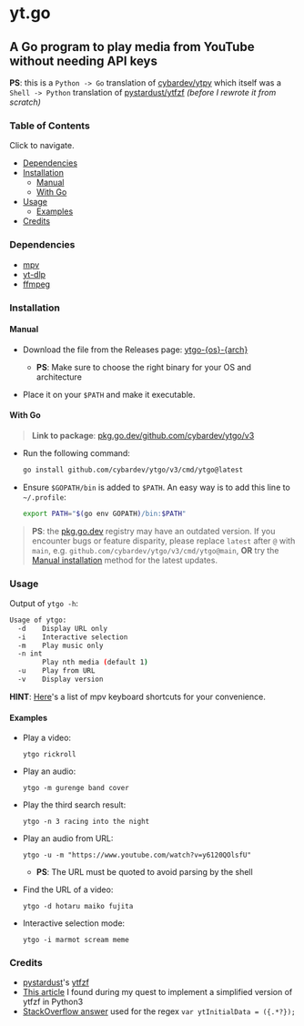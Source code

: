 # yt.go

## A Go program to play media from YouTube without needing API keys

**PS**: this is a `Python -> Go` translation of [cybardev/ytpy][ytpy] which itself was a `Shell -> Python` translation of [pystardust/ytfzf][ytfzf] _(before I rewrote it from scratch)_

### Table of Contents

Click to navigate.

-   [Dependencies](#dependencies)
-   [Installation](#installation)
    -   [Manual](#manual)
    -   [With Go](#with-go)
-   [Usage](#usage)
    -   [Examples](#examples)
-   [Credits](#credits)

### Dependencies

-   [mpv][mpv]
-   [yt-dlp][ytdl]
-   [ffmpeg][ffmpeg]

### Installation

#### Manual

-   Download the file from the Releases page: [ytgo-{os}-{arch}][release]

    -   **PS**: Make sure to choose the right binary for your OS and architecture

-   Place it on your `$PATH` and make it executable.

#### With Go

> **Link to package**: [pkg.go.dev/github.com/cybardev/ytgo/v3][gopkg]

-   Run the following command:

    ```sh
    go install github.com/cybardev/ytgo/v3/cmd/ytgo@latest
    ```

-   Ensure `$GOPATH/bin` is added to `$PATH`. An easy way is to add this line to `~/.profile`:

    ```sh
    export PATH="$(go env GOPATH)/bin:$PATH"
    ```

> **PS**: the [pkg.go.dev][gopkg] registry may have an outdated version. If you encounter bugs or feature disparity, please replace `latest` after `@` with `main`, e.g. `github.com/cybardev/ytgo/v3/cmd/ytgo@main`, **OR** try the [Manual installation](#manual) method for the latest updates.

### Usage

Output of `ytgo -h`:

```sh
Usage of ytgo:
  -d	Display URL only
  -i	Interactive selection
  -m	Play music only
  -n int
    	Play nth media (default 1)
  -u	Play from URL
  -v	Display version
```

**HINT**: [Here][mpv_hotkeys]'s a list of mpv keyboard shortcuts for your convenience.

#### Examples

-   Play a video:

    `ytgo rickroll`

-   Play an audio:

    `ytgo -m gurenge band cover`

-   Play the third search result:

    `ytgo -n 3 racing into the night`

-   Play an audio from URL:

    `ytgo -u -m "https://www.youtube.com/watch?v=y6120QOlsfU"`

    -   **PS**: The URL must be quoted to avoid parsing by the shell

-   Find the URL of a video:

    `ytgo -d hotaru maiko fujita`

-   Interactive selection mode:

    `ytgo -i marmot scream meme`

### Credits

-   [pystardust][pystardust]'s [ytfzf][ytfzf]
-   [This article][article] I found during my quest to implement a simplified version of ytfzf in Python3
-   [StackOverflow answer][regex] used for the regex `var ytInitialData = ({.*?});`

<!-- Links -->

[ytpy]: https://github.com/cybardev/ytpy
[gopkg]: https://pkg.go.dev/github.com/cybardev/ytgo/v3
[release]: https://github.com/cybardev/ytgo/releases/tag/latest
[mpv]: https://github.com/mpv-player/mpv
[ytdl]: https://github.com/yt-dlp/yt-dlp
[ffmpeg]: https://github.com/FFmpeg/FFmpeg
[mpv_hotkeys]: https://defkey.com/mpv-media-player-shortcuts
[pystardust]: https://github.com/pystardust
[ytfzf]: https://github.com/pystardust/ytfzf
[article]: https://www.codeproject.com/articles/873060/python-search-youtube-for-video
[regex]: https://stackoverflow.com/a/68262735

